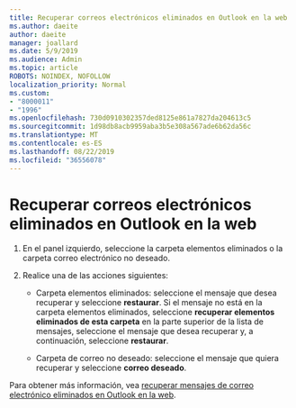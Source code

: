 ```yaml
---
title: Recuperar correos electrónicos eliminados en Outlook en la web
ms.author: daeite
author: daeite
manager: joallard
ms.date: 5/9/2019
ms.audience: Admin
ms.topic: article
ROBOTS: NOINDEX, NOFOLLOW
localization_priority: Normal
ms.custom:
- "8000011"
- "1996"
ms.openlocfilehash: 730d0910302357ded8125e861a7827da204613c5
ms.sourcegitcommit: 1d98db8acb9959aba3b5e308a567ade6b62da56c
ms.translationtype: MT
ms.contentlocale: es-ES
ms.lasthandoff: 08/22/2019
ms.locfileid: "36556078"
---
```

# <a name="recover-deleted-email-in-outlook-on-the-web"></a>Recuperar correos electrónicos eliminados en Outlook en la web

1. En el panel izquierdo, seleccione la carpeta elementos eliminados o la carpeta correo electrónico no deseado.

2. Realice una de las acciones siguientes:

    - Carpeta elementos eliminados: seleccione el mensaje que desea recuperar y seleccione **restaurar**. Si el mensaje no está en la carpeta elementos eliminados, seleccione **recuperar elementos eliminados de esta carpeta** en la parte superior de la lista de mensajes, seleccione el mensaje que desea recuperar y, a continuación, seleccione **restaurar**.

    - Carpeta de correo no deseado: seleccione el mensaje que quiera recuperar y seleccione **correo deseado**.

Para obtener más información, vea [recuperar mensajes de correo electrónico eliminados en Outlook en la web](https://support.office.com/article/a8ca78ac-4721-4066-95dd-571842e9fb11).